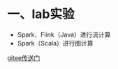 
# 一、lab实验
- Spark、Flink（Java）进行流计算
- Spark（Scala）进行图计算

[gitee传送门](https://gitee.com/li-yunfei-712/cloud-compute-lab)